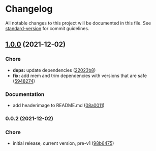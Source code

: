 # Changelog

All notable changes to this project will be documented in this file. See [standard-version](https://github.com/conventional-changelog/standard-version) for commit guidelines.

## [1.0.0](https://github.com/dnb-org/dnb-hugo-netlification/compare/v0.0.2...v1.0.0) (2021-12-02)


### Chore

* **deps:** update dependencies ([22023b8](https://github.com/dnb-org/dnb-hugo-netlification/commit/22023b821fed68744b257d7ef274adcc99134ada))
* **fix:** add mem and trim dependencies with versions that are safe ([5948274](https://github.com/dnb-org/dnb-hugo-netlification/commit/59482741dec8fed90b91d3c3a16a393e58613b48))


### Documentation

* add headerimage to README.md ([08a0011](https://github.com/dnb-org/dnb-hugo-netlification/commit/08a0011c58148f881284fdd9a79a5d7731673f5e))

### 0.0.2 (2021-12-02)


### Chore

* initial release, current version, pre-v1 ([98b6475](https://github.com/dnb-org/dnb-hugo-netlification/commit/98b64757206d0a5a3eddbb76392217f56ef2d0bf))
